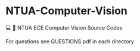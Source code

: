 # NTUA-Computer-Vision
:computer: :monocle_face: NTUA ECE Computer Vision Source Codes

For questions see QUESTIONS.pdf in each directory
